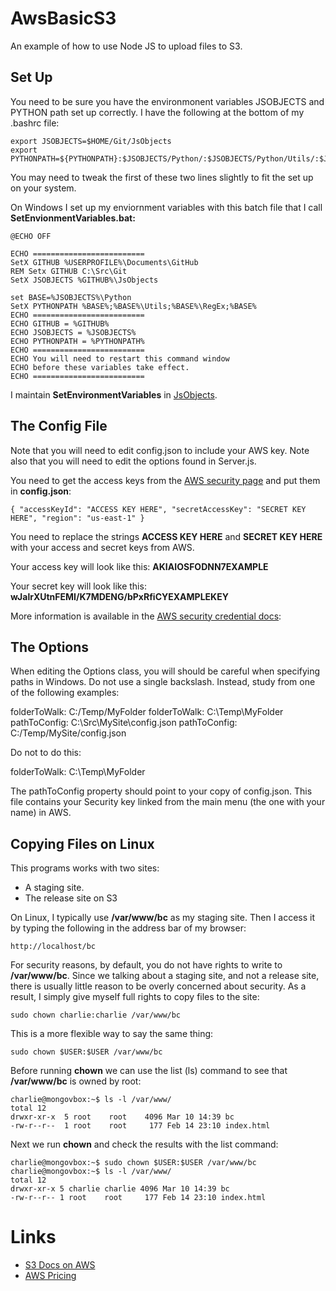 AwsBasicS3
==========

An example of how to use Node JS to upload files to S3.

## Set Up

You need to be sure you have the environmonent variables JSOBJECTS and PYTHON path set up correctly. I have the following at the bottom of my .bashrc file:

    export JSOBJECTS=$HOME/Git/JsObjects
    export PYTHONPATH=${PYTHONPATH}:$JSOBJECTS/Python/:$JSOBJECTS/Python/Utils/:$JSOBJECTS/Python/Utils/RegEx/:

You may need to tweak the first of these two lines slightly to fit the set up on your system.

On Windows I set up my enviornment variables with this batch file that I call **SetEnvionmentVariables.bat:**

    @ECHO OFF
    
    ECHO =========================
    SetX GITHUB %USERPROFILE%\Documents\GitHub
    REM Setx GITHUB C:\Src\Git
    SetX JSOBJECTS %GITHUB%\JsObjects
    
    set BASE=%JSOBJECTS%\Python
    SetX PYTHONPATH %BASE%;%BASE%\Utils;%BASE%\RegEx;%BASE%
    ECHO =========================
    ECHO GITHUB = %GITHUB%
    ECHO JSOBJECTS = %JSOBJECTS%
    ECHO PYTHONPATH = %PYTHONPATH%
    ECHO =========================
    ECHO You will need to restart this command window 
    ECHO before these variables take effect.
    ECHO =========================

I maintain **SetEnvironmentVariables** in [JsObjects](https://github.com/charliecalvert/JsObjects/blob/master/Utilities/InstallScripts/SetEnvironmentVariables.bat).

## The Config File

Note that you will need to edit config.json to include your
AWS key. Note also that you will need to edit the options
found in Server.js.

You need to get the access keys from the [AWS security page](https://console.aws.amazon.com/iam/home?#security_credential) and put them in **config.json**:

    { "accessKeyId": "ACCESS KEY HERE", "secretAccessKey": "SECRET KEY HERE", "region": "us-east-1" }

You need to replace the strings **ACCESS KEY HERE** and **SECRET KEY HERE** with your access and secret keys from AWS.

Your access key will look like this: **AKIAIOSFODNN7EXAMPLE**

Your secret key will look like this: **wJalrXUtnFEMI/K7MDENG/bPxRfiCYEXAMPLEKEY**

More information is available in the [AWS security credential docs](http://docs.aws.amazon.com/general/latest/gr/aws-sec-cred-types.html): 

## The Options

When editing the Options class, you will should be careful
when specifying paths in Windows. Do not use a single
backslash. Instead, study from one of the following
examples:
 
  folderToWalk: C:/Temp/MyFolder
  folderToWalk: C:\\Temp\\MyFolder
  pathToConfig: C:\\Src\\MySite\\config.json
  pathToConfig: C:/Temp/MySite/config.json
 
Do not to do this:
 
  folderToWalk: C:\Temp\MyFolder

The pathToConfig property should point to your 
copy of config.json. This file contains your
Security key linked from the main menu (the one
with your name) in AWS.

## Copying Files on Linux

This programs works with two sites:

- A staging site.
- The release site on S3

On Linux, I typically use **/var/www/bc** as my staging site. Then I access it by typing the following in the address bar of my browser:

    http://localhost/bc
    
For security reasons, by default, you do not have rights to write to **/var/www/bc**. Since we talking about a staging site, and not a release site, there is usually little reason to be overly concerned about security. As a result, I simply give myself full rights to copy files to the site:

    sudo chown charlie:charlie /var/www/bc
    
This is a more flexible way to say the same thing:

    sudo chown $USER:$USER /var/www/bc

Before running **chown** we can use the list (ls) command to see that **/var/www/bc** is owned by root:

    charlie@mongovbox:~$ ls -l /var/www/
    total 12
    drwxr-xr-x  5 root    root    4096 Mar 10 14:39 bc
    -rw-r--r--  1 root    root     177 Feb 14 23:10 index.html
    
Next we run **chown** and check the results with the list command:

    charlie@mongovbox:~$ sudo chown $USER:$USER /var/www/bc
    charlie@mongovbox:~$ ls -l /var/www/
    total 12
    drwxr-xr-x 5 charlie charlie 4096 Mar 10 14:39 bc
    -rw-r--r-- 1 root    root     177 Feb 14 23:10 index.html
	
# Links

- [S3 Docs on AWS](http://docs.aws.amazon.com/AWSJavaScriptSDK/latest/AWS/S3/Client.html)
- [AWS Pricing](http://aws.amazon.com/pricing/s3/)
